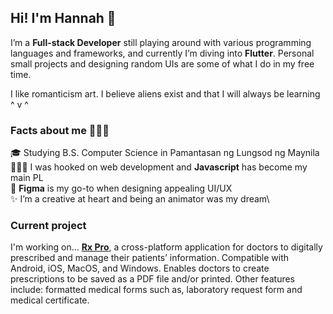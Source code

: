 ## Hi! I'm Hannah 👋

I’m a **Full-stack Developer** still playing around with various programming languages and frameworks, and currently I’m diving into **Flutter**. Personal small projects and designing random UIs are some of what I do in my free time.

I like romanticism art. I believe aliens exist and that I will always be learning ^ v ^

### Facts about me 👩🏻‍💼 

  🎓 Studying B.S. Computer Science in Pamantasan ng Lungsod ng Maynila\
  👩🏻‍💻 I was hooked on web development and **Javascript** has become my main PL\
  🎨 **Figma** is my go-to when designing appealing UI/UX\
  ✨ I’m a creative at heart and being an animator was my dream\

### Current project

I'm working on...
[**Rx Pro**](https://github.com/hijacque/Rx-Pro), a cross-platform application for doctors to digitally prescribed and manage their patients’ information. Compatible with Android, iOS, MacOS, and Windows. Enables doctors to create prescriptions to be saved as a PDF file and/or printed. Other features include: formatted medical forms such as, laboratory request form and medical certificate.
